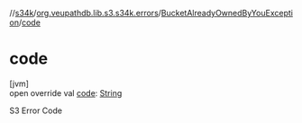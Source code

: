 //[s34k](../../../index.md)/[org.veupathdb.lib.s3.s34k.errors](../index.md)/[BucketAlreadyOwnedByYouException](index.md)/[code](code.md)

# code

[jvm]\
open override val [code](code.md): [String](https://kotlinlang.org/api/latest/jvm/stdlib/kotlin/-string/index.html)

S3 Error Code
